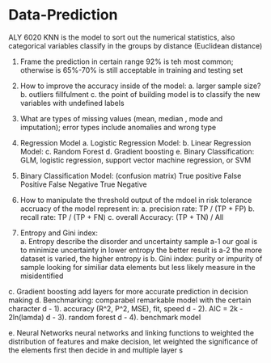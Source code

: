 # Data-Prediction
ALY 6020
KNN 
is the model to sort out the numerical statistics, also categorical variables classify in the groups by distance (Euclidean distance)
1. Frame the prediction in certain range 92% is teh most common; otherwise is 65%-70% is still acceptable in training and testing set 
2. How to improve the accuracy inside of the model:
  a. larger sample size?
  b. outliers fillfulment 
  c. the point of building model is to classify the new variables with undefined labels
3. What are types of missing values (mean, median , mode and imputation); error types include anomalies and wrong type

4. Regression Model 
  a. Logistic Regression Model:
  b. Linear Regression Model: 
  c. Random Forest 
  d. Gradient boosting
  e. Binary Classification: GLM, logistic regression, support vector machine regression, or SVM 
  
5. Binary Classification Model: (confusion matrix)
  True positive       False Positive
  False Negative      True Negative 
6. How to manipulate the threshold output of the mdoel in risk tolerance 
    accruacy of the model represent in:
    a. precision rate: TP / (TP + FP)
    b. recall rate: TP / (TP + FN)
    c. overall Accuracy: (TP + TN) / All 
    
7. Entropy and Gini index:\
  a. Entropy describe the disorder and uncertainty sample
    a-1 our goal is to minimize uncertainty in lower entropy the better result is
    a-2 the more dataset is varied, the higher entropy is 
  b. Gini index: purity or impurity of sample looking for similiar data elements but less likely 
  measure in the misidentified
  
  c. Gradient boosting add layers for more accurate prediction in decision making 
  d. Benchmarking: comparabel remarkable model with the certain character 
    d - 1). accuracy (R^2, P^2, MSE), fit, speed 
    d - 2). AIC = 2k - 2ln(lamda) 
    d - 3). random forest 
    d - 4). benchmark model
  
  e. Neural Networks
    neural networks and linking functions to weighted the distribution of features and make
    decision, let weighted the significance of the elements first then decide in
    and multiple layer s
